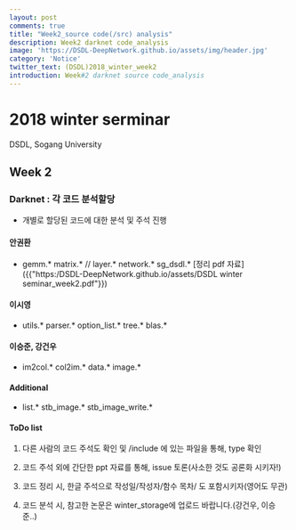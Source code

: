 ```yaml
---
layout: post
comments: true
title: "Week2_source code(/src) analysis"
description: Week2 darknet code_analysis 
image: 'https://DSDL-DeepNetwork.github.io/assets/img/header.jpg'
category: 'Notice'
twitter_text: (DSDL)2018_winter_week2
introduction: Week#2 darknet source code_analysis
---
```


# 2018 winter serminar

DSDL, Sogang University


## Week 2

### Darknet : 각 코드 분석할당
- 개별로 할당된 코드에 대한 분석 및 주석 진행

#### 안권환
- gemm.*   matrix.* // layer.*  network.*  sg_dsdl.*
[정리 pdf 자료]({{"https:/DSDL-DeepNetwork.github.io/assets/DSDL winter seminar_week2.pdf"}})

#### 이시영
- utils.*  parser.*  option_list.*  tree.*  blas.*

#### 이승준, 강건우
- im2col.*  col2im.*  data.*  image.*

#### Additional
- list.*  stb_image.*  stb_image_write.* 


#### ToDo list
1. 다른 사람의 코드 주석도 확인 및 /include 에 있는 파일을 통해, type 확인

2. 코드 주석 외에 간단한 ppt 자료를 통해, issue 토론(사소한 것도 공론화 시키자!)

3. 코드 정리 시, 한글 주석으로 작성일/작성자/함수 목차/ 도 포함시키자(영어도 무관) 

4. 코드 분석 시, 참고한 논문은 winter_storage에 업로드 바랍니다.(강건우, 이승준..)

